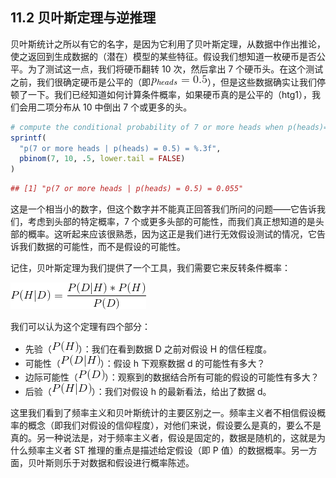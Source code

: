 ## 11.2 贝叶斯定理与逆推理

贝叶斯统计之所以有它的名字，是因为它利用了贝叶斯定理，从数据中作出推论，使之返回到生成数据的（潜在）模型的某些特征。假设我们想知道一枚硬币是否公平。为了测试这一点，我们将硬币翻转 10 次，然后拿出 7 个硬币头。在这个测试之前，我们很确定硬币是公平的（即![](img/cd9bbb538bd1c0dbde95ceab64ec7f61.jpg)），但是这些数据确实让我们停顿了一下。我们已经知道如何计算条件概率，如果硬币真的是公平的（htg1），我们会用二项分布从 10 中倒出 7 个或更多的头。

```r
# compute the conditional probability of 7 or more heads when p(heads)=0.5
sprintf(
  "p(7 or more heads | p(heads) = 0.5) = %.3f",
  pbinom(7, 10, .5, lower.tail = FALSE)
)
```

```r
## [1] "p(7 or more heads | p(heads) = 0.5) = 0.055"
```

这是一个相当小的数字，但这个数字并不能真正回答我们所问的问题——它告诉我们，考虑到头部的特定概率，7 个或更多头部的可能性，而我们真正想知道的是头部的概率。这听起来应该很熟悉，因为这正是我们进行无效假设测试的情况，它告诉我们数据的可能性，而不是假设的可能性。

记住，贝叶斯定理为我们提供了一个工具，我们需要它来反转条件概率：

![](img/2f17a9b425c331238312e908893c6b76.jpg)

我们可以认为这个定理有四个部分：

*   先验（![](img/995ec7e5ce638c761412c3a72b1205fc.jpg)）：我们在看到数据 D 之前对假设 H 的信任程度。
*   可能性（![](img/f9a6ac6779edc30af459b2a85f233a90.jpg)）：假设 h 下观察数据 d 的可能性有多大？
*   边际可能性（![](img/64a7abdfb98eadee6db62a3795edd609.jpg)）：观察到的数据结合所有可能的假设的可能性有多大？
*   后验（![](img/9dbb3da99dde7c1ed5b3f9c07b24916e.jpg)）：我们对假设 h 的最新看法，给出了数据 d。

这里我们看到了频率主义和贝叶斯统计的主要区别之一。频率主义者不相信假设概率的概念（即我们对假设的信仰程度），对他们来说，假设要么是真的，要么不是真的。另一种说法是，对于频率主义者，假设是固定的，数据是随机的，这就是为什么频率主义者 ST 推理的重点是描述给定假设（即 P 值）的数据概率。另一方面，贝叶斯则乐于对数据和假设进行概率陈述。